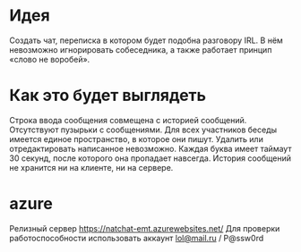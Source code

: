 # Идея 
Создать чат, переписка в котором будет подобна разговору IRL. В нём невозможно игнорировать собеседника, а также работает принцип «слово не воробей». 

# Как это будет выглядеть
Строка ввода сообщения совмещена с историей сообщений. Отсутствуют пузырьки с сообщениями. Для всех участников беседы имеется единое пространство, в которое они пишут. Удалить или отредактировать написанное невозможно. Каждая буква имеет таймаут 30 секунд, после которого она пропадает навсегда. История сообщений не хранится ни на клиенте, ни на сервере.

# azure
Релизный сервер https://natchat-emt.azurewebsites.net/
Для проверки работоспособности использовать аккаунт lol@mail.ru / P@ssw0rd

